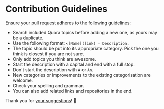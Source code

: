 # Contribution Guidelines
Ensure your pull request adheres to the following guidelines:
- Search included Quora topics before adding a new one, as yours may be a duplicate.
- Use the following format: `<[Name](link) - Description.`
- The topic should be put into its appropriate category. Pick the one you think is closest if you are not sure.
- Only add topics you think are awesome.
- Start the description with a capital and end with a full stop.
- Don't start the description with `A` or `An`.
- New categories or improvements to the existing categorisation are welcome.
- Check your spelling and grammar.
- You can also add related links and repositories in the end.

Thank you for [your suggestions](../../edit/master/readme.md)! 💜